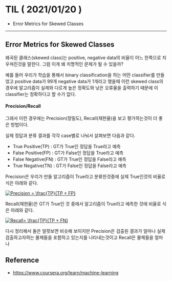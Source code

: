 # TIL ( 2021/01/20 )

- Error Metrics for Skewed Classes

---

## Error Metrics for Skewed Classes

왜곡된 클래스(skewed class)는 positive, negative data의 비율이 어느 한쪽으로 치우쳐진것을 말한다. 그럼 이게 왜 치명적인 문제가 될 수 있을까?

  

예를 들어 우리가 학습을 통해서 binary classification을 하는 어떤 classifier를 만들었고 positive data가 99개 negative data가 1개라고 했을때 이런 skewed class의 경우에 알고리즘이 실제와 다르게 높은 정확도와 낮은 오류율을 출력하기 때문에 이 classifier는 정확하다고 할 수가 없다. 

  

#### Precision/Recall

그래서 이런 경우에는 Precision(정밀도), Recall(재현율)을 보고 평가하는것이 더 좋은 방법이다.

  

실제 정답과 분류 결과를 각각 case별로 나눠서 살펴보면 다음과 같다.

- True Positive(TP) : GT가 True인 정답을 True라고 예측
- False Positive(FP) : GT가 False인 정답을 True라고 예측
- False Negative(FN) : GT가 True인 정답을 False라고 예측
- True Negative(TN) : GT가 False인 정답을 False라고 예측

  

Precision은 우리가 만들 알고리즘이 True라고 분류한것중에 실제 True인것의 비율로 식은 아래와 같다.

  

<a href="https://www.codecogs.com/eqnedit.php?latex=Precision&space;=&space;\frac{TP}{TP&space;&plus;&space;FP}" target="_blank"><img src="https://latex.codecogs.com/gif.latex?Precision&space;=&space;\frac{TP}{TP&space;&plus;&space;FP}" title="Precision = \frac{TP}{TP + FP}" /></a>

 

Recall(재현율)은 GT가 True인 것 중에서 알고리즘이 True라고 예측한 것에 비율로 식은 아래와 같다.

  

<a href="https://www.codecogs.com/eqnedit.php?latex=Recall=&space;\frac{TP}{TP&space;&plus;&space;FN}" target="_blank"><img src="https://latex.codecogs.com/gif.latex?Recall=&space;\frac{TP}{TP&space;&plus;&space;FN}" title="Recall= \frac{TP}{TP + FN}" /></a>

  

다시 정리해서 둘은 얼핏보면 비슷해 보이지만 Precision은 검출된 결과가 얼마나 실제 검출하고자하는 물체들을 포함하고 있는지를 나타내는것이고 Recall은 물체들을 얼마나 



## Reference

- https://www.coursera.org/learn/machine-learning

